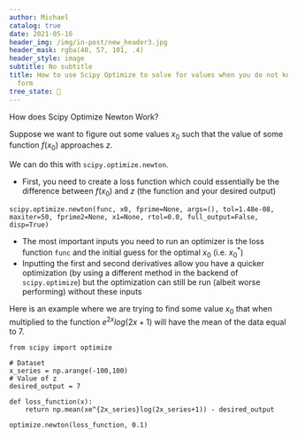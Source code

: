 ```yaml
---
author: Michael
catalog: true
date: 2021-05-16
header_img: /img/in-post/new_header3.jpg
header_mask: rgba(40, 57, 101, .4)
header_style: image
subtitle: No subtitle
title: How to use Scipy Optimize to solve for values when you do not know the closed
  form
tree_state: 🌱
---
```


How does Scipy Optimize Newton Work?

Suppose we want to figure out some values $x_0$ such that the value of some function $f(x_0)$ approaches $z$. 

We can do this with `scipy.optimize.newton`.
- First, you need to create a loss function which could essentially be the difference between $f(x_0)$ and $z$ (the function and your desired output)

`scipy.optimize.newton(func, x0, fprime=None, args=(), tol=1.48e-08, maxiter=50, fprime2=None, x1=None, rtol=0.0, full_output=False, disp=True)`
- The most important inputs you need to run an optimizer is the loss function `func` and the initial guess for the optimal $x_0$ (i.e. $x^*_0$)
- Inputting the first and second derivatives allow you have a quicker optimization (by using a different method in the backend of `scipy.optimize`) but the optimization can still be run (albeit worse performing) without these inputs


Here is an example where we are trying to find some value $x_0$ that when multiplied to the function $e^{2x}log(2x+1)$ will have the mean of the data equal to $7$.

```
from scipy import optimize

# Dataset
x_series = np.arange(-100,100)
# Value of z
desired_output = 7

def loss_function(x):
	return np.mean(xe^{2x_series}log(2x_series+1)) - desired_output

optimize.newton(loss_function, 0.1)
```